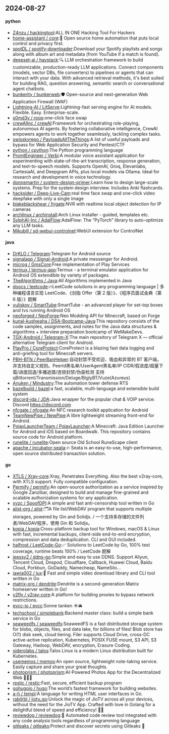 ## 2024-08-27

#### python
* [Z4nzu / hackingtool](https://github.com/Z4nzu/hackingtool):ALL IN ONE Hacking Tool For Hackers
* [home-assistant / core](https://github.com/home-assistant/core):🏡 Open source home automation that puts local control and privacy first.
* [spotDL / spotify-downloader](https://github.com/spotDL/spotify-downloader):Download your Spotify playlists and songs along with album art and metadata (from YouTube if a match is found).
* [deepset-ai / haystack](https://github.com/deepset-ai/haystack):🔍 LLM orchestration framework to build customizable, production-ready LLM applications. Connect components (models, vector DBs, file converters) to pipelines or agents that can interact with your data. With advanced retrieval methods, it's best suited for building RAG, question answering, semantic search or conversational agent chatbots.
* [bunkerity / bunkerweb](https://github.com/bunkerity/bunkerweb):🛡️ Open-source and next-generation Web Application Firewall (WAF)
* [Lightning-AI / LitServe](https://github.com/Lightning-AI/LitServe):Lightning-fast serving engine for AI models. Flexible. Easy. Enterprise-scale.
* [s0md3v / roop](https://github.com/s0md3v/roop):one-click face swap
* [crewAIInc / crewAI](https://github.com/crewAIInc/crewAI):Framework for orchestrating role-playing, autonomous AI agents. By fostering collaborative intelligence, CrewAI empowers agents to work together seamlessly, tackling complex tasks.
* [swisskyrepo / PayloadsAllTheThings](https://github.com/swisskyrepo/PayloadsAllTheThings):A list of useful payloads and bypass for Web Application Security and Pentest/CTF
* [python / cpython](https://github.com/python/cpython):The Python programming language
* [PromtEngineer / Verbi](https://github.com/PromtEngineer/Verbi):A modular voice assistant application for experimenting with state-of-the-art transcription, response generation, and text-to-speech models. Supports OpenAI, Groq, Elevanlabs, CartesiaAI, and Deepgram APIs, plus local models via Ollama. Ideal for research and development in voice technology.
* [donnemartin / system-design-primer](https://github.com/donnemartin/system-design-primer):Learn how to design large-scale systems. Prep for the system design interview. Includes Anki flashcards.
* [hacksider / Deep-Live-Cam](https://github.com/hacksider/Deep-Live-Cam):real time face swap and one-click video deepfake with only a single image
* [blakeblackshear / frigate](https://github.com/blakeblackshear/frigate):NVR with realtime local object detection for IP cameras
* [archlinux / archinstall](https://github.com/archlinux/archinstall):Arch Linux installer - guided, templates etc.
* [SylphAI-Inc / AdalFlow](https://github.com/SylphAI-Inc/AdalFlow):AdalFlow: The “PyTorch” library to auto-optimize any LLM tasks.
* [Mikubill / sd-webui-controlnet](https://github.com/Mikubill/sd-webui-controlnet):WebUI extension for ControlNet

#### java
* [DrKLO / Telegram](https://github.com/DrKLO/Telegram):Telegram for Android source
* [signalapp / Signal-Android](https://github.com/signalapp/Signal-Android):A private messenger for Android.
* [microg / GmsCore](https://github.com/microg/GmsCore):Free implementation of Play Services
* [termux / termux-app](https://github.com/termux/termux-app):Termux - a terminal emulator application for Android OS extendible by variety of packages.
* [TheAlgorithms / Java](https://github.com/TheAlgorithms/Java):All Algorithms implemented in Java
* [doocs / leetcode](https://github.com/doocs/leetcode):🔥LeetCode solutions in any programming language | 多种编程语言实现 LeetCode、《剑指 Offer（第 2 版）》、《程序员面试金典（第 6 版）》题解
* [yuliskov / SmartTube](https://github.com/yuliskov/SmartTube):SmartTube - an advanced player for set-top boxes and tvs running Android OS
* [neoforged / NeoForge](https://github.com/neoforged/NeoForge):Neo Modding API for Minecraft, based on Forge
* [kunal-kushwaha / DSA-Bootcamp-Java](https://github.com/kunal-kushwaha/DSA-Bootcamp-Java):This repository consists of the code samples, assignments, and notes for the Java data structures & algorithms + interview preparation bootcamp of WeMakeDevs.
* [TGX-Android / Telegram-X](https://github.com/TGX-Android/Telegram-X):The main repository of Telegram X — official alternative Telegram client for Android.
* [PlayPro / CoreProtect](https://github.com/PlayPro/CoreProtect):CoreProtect is a blazing fast data logging and anti-griefing tool for Minecraft servers.
* [PBH-BTN / PeerBanHelper](https://github.com/PBH-BTN/PeerBanHelper):自动封禁不受欢迎、吸血和异常的 BT 客户端，并支持自定义规则。PeerId黑名单/UserAgent黑名单/IP CIDR/假进度/超量下载/进度回退/多播追猎/连锁封禁/伪装检测 支持 qBittorrent/Transmission/Deluge/BiglyBT/Vuze(Azureus)
* [Anuken / Mindustry](https://github.com/Anuken/Mindustry):The automation tower defense RTS
* [bazelbuild / bazel](https://github.com/bazelbuild/bazel):a fast, scalable, multi-language and extensible build system
* [discord-jda / JDA](https://github.com/discord-jda/JDA):Java wrapper for the popular chat & VOIP service: Discord https://discord.com
* [nfcgate / nfcgate](https://github.com/nfcgate/nfcgate):An NFC research toolkit application for Android
* [TeamNewPipe / NewPipe](https://github.com/TeamNewPipe/NewPipe):A libre lightweight streaming front-end for Android.
* [PojavLauncherTeam / PojavLauncher](https://github.com/PojavLauncherTeam/PojavLauncher):A Minecraft: Java Edition Launcher for Android and iOS based on Boardwalk. This repository contains source code for Android platform.
* [runelite / runelite](https://github.com/runelite/runelite):Open source Old School RuneScape client
* [apache / incubator-seata](https://github.com/apache/incubator-seata):🔥 Seata is an easy-to-use, high-performance, open source distributed transaction solution.

#### go
* [XTLS / Xray-core](https://github.com/XTLS/Xray-core):Xray, Penetrates Everything. Also the best v2ray-core, with XTLS support. Fully compatible configuration.
* [Permify / permify](https://github.com/Permify/permify):An open-source authorization as a service inspired by Google Zanzibar, designed to build and manage fine-grained and scalable authorization systems for any application.
* [xvzc / SpoofDPI](https://github.com/xvzc/SpoofDPI):A simple and fast anti-censorship tool written in Go
* [alist-org / alist](https://github.com/alist-org/alist):🗂️A file list/WebDAV program that supports multiple storages, powered by Gin and Solidjs. / 一个支持多存储的文件列表/WebDAV程序，使用 Gin 和 Solidjs。
* [kopia / kopia](https://github.com/kopia/kopia):Cross-platform backup tool for Windows, macOS & Linux with fast, incremental backups, client-side end-to-end encryption, compression and data deduplication. CLI and GUI included.
* [halfrost / LeetCode-Go](https://github.com/halfrost/LeetCode-Go):✅ Solutions to LeetCode by Go, 100% test coverage, runtime beats 100% / LeetCode 题解
* [jeessy2 / ddns-go](https://github.com/jeessy2/ddns-go):Simple and easy to use DDNS. Support Aliyun, Tencent Cloud, Dnspod, Cloudflare, Callback, Huawei Cloud, Baidu Cloud, Porkbun, GoDaddy, Namecheap, NameSilo...
* [iawia002 / lux](https://github.com/iawia002/lux):👾 Fast and simple video download library and CLI tool written in Go
* [matrix-org / dendrite](https://github.com/matrix-org/dendrite):Dendrite is a second-generation Matrix homeserver written in Go!
* [v2fly / v2ray-core](https://github.com/v2fly/v2ray-core):A platform for building proxies to bypass network restrictions.
* [evcc-io / evcc](https://github.com/evcc-io/evcc):Sonne tanken ☀️🚘
* [techschool / simplebank](https://github.com/techschool/simplebank):Backend master class: build a simple bank service in Go
* [seaweedfs / seaweedfs](https://github.com/seaweedfs/seaweedfs):SeaweedFS is a fast distributed storage system for blobs, objects, files, and data lake, for billions of files! Blob store has O(1) disk seek, cloud tiering. Filer supports Cloud Drive, cross-DC active-active replication, Kubernetes, POSIX FUSE mount, S3 API, S3 Gateway, Hadoop, WebDAV, encryption, Erasure Coding.
* [siderolabs / talos](https://github.com/siderolabs/talos):Talos Linux is a modern Linux distribution built for Kubernetes.
* [usememos / memos](https://github.com/usememos/memos):An open source, lightweight note-taking service. Easily capture and share your great thoughts.
* [photoprism / photoprism](https://github.com/photoprism/photoprism):AI-Powered Photos App for the Decentralized Web 🌈💎✨
* [restic / restic](https://github.com/restic/restic):Fast, secure, efficient backup program
* [gohugoio / hugo](https://github.com/gohugoio/hugo):The world’s fastest framework for building websites.
* [a-h / templ](https://github.com/a-h/templ):A language for writing HTML user interfaces in Go.
* [rabilrbl / jiotv_go](https://github.com/rabilrbl/jiotv_go):Unlock the magic of JioTV across all your devices, without the need for the JioTV App. Crafted with love in Golang for a delightful blend of speed and efficiency! 🌟✨
* [reviewdog / reviewdog](https://github.com/reviewdog/reviewdog):🐶 Automated code review tool integrated with any code analysis tools regardless of programming language
* [gitleaks / gitleaks](https://github.com/gitleaks/gitleaks):Protect and discover secrets using Gitleaks 🔑
